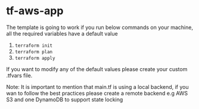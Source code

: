 # tf-aws-app

The template is going to work if you run below commands on your machine, all the required variables have a default value

1. ``` terraform init ```
2. ``` terraform plan ```
3. ``` terraform apply ```

If you want to modify any of the default values please create your custom .tfvars file.

Note: It is important to mention that main.tf is using a local backend, if you wan to follow the best practices 
please create a remote backend e.g AWS S3 and one DynamoDB to support state locking